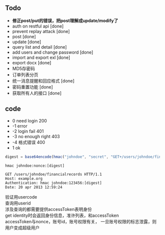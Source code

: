 ## Todo 
* **修正post/put的错误，把post理解成update/modify了** 
* auth on restful api [done]  
* prevent replay attack [done]
* post [done]   
* update [done]   
* query list and detail [done]  
* add users and change password  [done]
* import and export exl [done]
* export docx [done]
* MD5存密码  
* 订单列表分页  
* 统一消息提醒和回应格式  [done]  
* 密码重置功能 [done]  
* 获取所有人的接口 [done]  
## code  
* 0 need login 200  
* -1 error    
* -2 login fail 401   
* -3 no enough right 403   
* -4 格式错误  400   
* 1 ok 

```javascript
digest = base64encode(hmac("johndoe", "secret", "GET+/users/johndoe/financialrecords+20apr201312:59:24+nonce"))
```
```
hmac johndoe:nonce:[digest]
```

```
GET /users/johndoe/financialrecords HTTP/1.1
Host: example.org
Authentication: hmac johndoe:123456:[digest]
Date: 20 apr 2013 12:59:24
```
验证用usercode   
查询用userid    
涉及查询的都需要提供accessToken表明身份  
get identity时会返回身份信息，准许列表，和accessToken  
accessToken与nonce，账号id，账号权限有关， 一旦账号权限的标志泄露，则用户变成超级用户  

